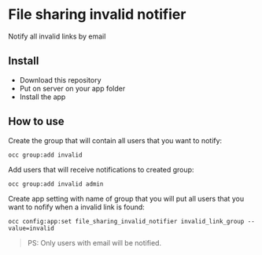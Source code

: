 # File sharing invalid notifier

Notify all invalid links by email

## Install

* Download this repository
* Put on server on your app folder
* Install the app

## How to use

Create the group that will contain all users that you want to notify:
```
occ group:add invalid
```
Add users that will receive notifications to created group:
```
occ group:add invalid admin
```
Create app setting with name of group that you will put all users that you want to nofify when a invalid link is found:
```
occ config:app:set file_sharing_invalid_notifier invalid_link_group --value=invalid
```

> PS: Only users with email will be notified.